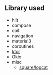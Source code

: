
## Library used

 * hilt
 * compose
 * coil
 * navigation
 * material3
 * coroutines
 * [ktor](https://ktor.io/)
 * Okio
 * misc
   * [square/logcat](https://github.com/square/logcat)
   